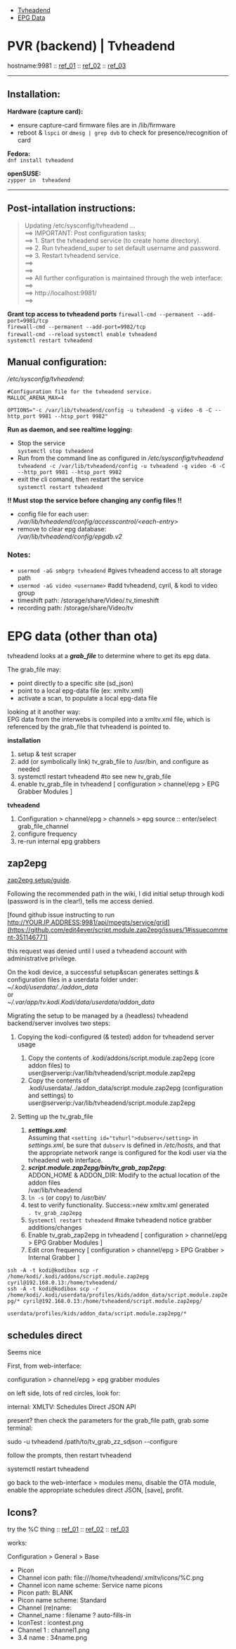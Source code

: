 - [Tvheadend](#pvr-backend--tvheadend)
- [EPG Data](#epg-data-other-than-ota)

# PVR (backend) | Tvheadend

hostname:9981 :: [ref_01](https://www.linuxserver.io/2017/02/19/how-to-set-up-tvheadend-with-your-dvb-t2-receiver/) :: [ref_02](http://www.wetekforums.com/v/index.php?p=/discussion/27451/tutorial-how-to-install-tvheadend-and-scan-atsc-north-america-channels) :: [ref_03](https://forum.kodi.tv/showthread.php?tid=270385)  


----------------

## Installation:

**Hardware (capture card):**  
-   ensure capture-card firmware files are in /lib/firmware  
-   reboot & `lspci` or `dmesg | grep dvb` to check for presence/recognition of card  

**Fedora:**  
`dnf install tvheadend`  

**openSUSE:**  
`zypper in  tvheadend`  

---------
  
## Post-intallation instructions:  

>Updating /etc/sysconfig/tvheadend ...  
  ==> IMPORTANT: Post configuration tasks;  
  ==> 1. Start the tvheadend service (to create home directory).  
  ==> 2. Run tvheadend_super to set default username and password.  
  ==> 3. Restart tvheadend service.  
  ==>  
  ==>  
  ==> All further configuration is maintained through the web interface:  
  ==>  
  ==> http://localhost:9981/  
  ==>  

**Grant tcp access to tvheadend ports**
`firewall-cmd --permanent --add-port=9981/tcp`  
`firewall-cmd --permanent --add-port=9982/tcp`  
`firewall-cmd --reload`
`systemctl enable tvheadend`  
`systemctl restart tvheadend`  

## Manual configuration:

_/etc/sysconfig/tvheadend_:  
```
#Configuration file for the tvheadend service.  
MALLOC_ARENA_MAX=4

OPTIONS="-c /var/lib/tvheadend/config -u tvheadend -g video -6 -C --http_port 9981 --htsp_port 9982"
```
**Run as daemon, and see realtime logging:**  
- Stop the service  
`systemctl stop tvheadend`  
- Run from the command line as configured in _/etc/sysconfig/tvheadend_  
`tvheadend -c /var/lib/tvheadend/config -u tvheadend -g video -6 -C --http_port 9981 --htsp_port 9982`  
- exit the cli comand, then restart the service  
`systemctl restart tvheadend`  

**!! Must stop the service before changing any config files !!**  
- config file for each user:  
*/var/lib/tvheadend/config/accesscontrol/\<each-entry>*
- remove to clear epg database:  
_/var/lib/tvheadend/config/epgdb.v2_  

### Notes:
-   `usermod -aG smbgrp tvheadend` #gives tvheadend access to alt storage path  
-   `usermod -aG video <username>` #add tvheadend, cyril, & kodi to video group  
-   timeshift path: /storage/share/Video/.tv_timeshift  
-   recording path: /storage/share/Video/tv  

# EPG data (other than ota)
tvheadend looks at a ***grab_file*** to determine where to get its epg data.

The grab_file may:
-   point directly to a specific site (sd_json)
-   point to a local epg-data file (ex: xmltv.xml)
-   activate a scan, to populate a local epg-data file

looking at it another way:  
EPG data from the interwebs is compiled into a xmltv.xml file, which is referenced by the grab_file that tvheadend is pointed to.

**installation**

1.  setup & test scraper
2.  add (or symbolically link) tv_grab_file to /usr/bin, and configure as needed
3.  systemctl restart tvheadend #to see new tv_grab_file
4.  enable tv_grab_file in tvheadend [ configuration > channel/epg > EPG Grabber Modules ]
    
**tvheadend**

1. Configuration > channel/epg > channels > epg source :: enter/select grab_file_channel  
2. configure frequency  
3. re-run internal epg grabbers  

## zap2epg

[zap2epg setup/guide](https://github.com/edit4ever/script.module.zap2epg/wiki).

Following the recommended path in the wiki, I did initial setup through kodi (password is in the clear!), tells me access denied.

[found github issue instructing to run http://YOUR.IP.ADDRESS:9981/api/mpegts/service/grid](https://github.com/edit4ever/script.module.zap2epg/issues/1#issuecomment-351146771)

this request was denied until I used a tvheadend account with administrative privilege.

On the kodi device, a successful setup&scan generates settings & configuration files in a userdata folder under:  
*~/.kodi/userdata/../addon_data*  
or  
*~/.var/app/tv.kodi.Kodi/data/userdata/addon_data*

Migrating the setup to be managed by a (headless) tvheadend backend/server involves two steps:

1.  Copying the kodi-configured (& tested) addon for tvheadend server usage
    1. Copy the contents of .kodi/addons/script.module.zap2epg (core addon files) to user@serverip:/var/lib/tvheadend/script.module.zap2epg
    2. Copy the contents of .kodi/userdata/../addon_data/script.module.zap2epg (configuration and settings) to user@serverip:/var/lib/tvheadend/script.module.zap2epg

3.  Setting up the tv_grab_file  
    1. ***settings.xml***:  
Assuming that `<setting id="tvhurl">dubserv</setting>` in *settings.xml*, be sure that `dubserv` is defined in */etc/hosts*, and that the appropriate network range is configured for the kodi user via the tvheadend web interface.  
    2. ***script.module.zap2epg/bin/tv_grab_zap2epg***:  
ADDON_HOME & ADDON_DIR: Modify to the actual location of the addon files  
/var/lib/tvheadend  
    2. `ln -s` (or copy) to */usr/bin/*  
    2. test to verify functionality. Success:=new xmltv.xml generated   
`. tv_grab_zap2epg`  
    2. `Systemctl restart tvheadend` #make tvheadend notice grabber additions/changes
    2. Enable tv_grab_zap2epg in tvheadend [ configuration > channel/epg > EPG Grabber Modules ]
    2. Edit cron frequency [ configuration > channel/epg > EPG Grabber > Internal Grabber ]  

`ssh -A -t kodi@kodibox scp -r /home/kodi/.kodi/addons/script.module.zap2epg cyril@192.168.0.13:/home/tvheadend/`  
`ssh -A -t kodi@kodibox scp -r /home/kodi/.kodi/userdata/profiles/kids/addon_data/script.module.zap2epg/* cyril@192.168.0.13:/home/tvheadend/script.module.zap2epg/`

`userdata/profiles/kids/addon_data/script.module.zap2epg/*`

## schedules direct
Seems nice

First, from web-interface:

configuration > channel/epg > epg grabber modules

on left side, lots of red circles, look for:

internal: XMLTV: Schedules Direct JSON API

  

present? then check the parameters for the grab_file path, grab some terminal:

sudo -u tvheadend /path/to/tv_grab_zz_sdjson --configure

  

follow the prompts, then restart tvheadend

systemctl restart tvheadend

  

go back to the web-interface > modules menu, disable the OTA module, enable the appropriate schedules direct JSON, [save], profit.

## Icons?

try the %C thing :: [ref_01](https://www.linuxserver.io/2017/02/19/how-to-set-up-tvheadend-with-your-dvb-t2-receiver/) :: [ref_02](https://github.com/rocky4546/script.xmltv.tvheadend/wiki/Guide:-How-to-Setup-XMLTV-for-TVHeadEnd#using-icons-with-xmltvxml) :: [ref_03](http://docs.tvheadend.org/webui/config_misc/#picons)

  

works:

Configuration > General > Base

-   Picon
-   Channel icon path: file:///home/tvheadend/.xmltv/icons/%C.png
-   Channel icon name scheme: Service name picons
-   Picon path: BLANK
-   Picon name scheme: Standard
-   Channel (re)name:
-   Channel_name : filename ? auto-fills-in
-   IconTest : icontest.png
-   Channel 1 : channel1.png
-   3.4 name : 34name.png
